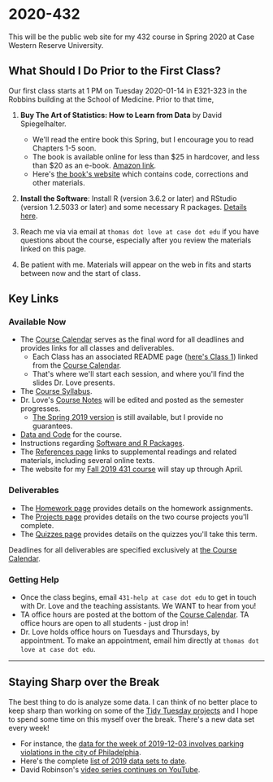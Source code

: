 # 2020-432

This will be the public web site for my 432 course in Spring 2020 at Case Western Reserve University. 

## What Should I Do Prior to the First Class?

Our first class starts at 1 PM on Tuesday 2020-01-14 in E321-323 in the Robbins building at the School of Medicine. Prior to that time,

1. **Buy The Art of Statistics: How to Learn from Data** by David Spiegelhalter. 
    - We'll read the entire book this Spring, but I encourage you to read Chapters 1-5 soon.
    - The book is available online for less than $25 in hardcover, and less than $20 as an e-book. [Amazon link](https://www.amazon.com/Art-Statistics-How-Learn-Data/dp/1541618513).
    - Here's [the book's website](https://dspiegel29.github.io/ArtofStatistics/) which contains code, corrections and other materials.

2. **Install the Software**: Install R (version 3.6.2 or later) and RStudio (version 1.2.5033 or later) and some necessary R packages. [Details here](https://github.com/THOMASELOVE/2020-432/blob/master/software.md).

3. Reach me via via email at `thomas dot love at case dot edu` if you have questions about the course, especially after you review the materials linked on this page.

4. Be patient with me. Materials will appear on the web in fits and starts between now and the start of class.

## Key Links

### Available Now

- The [Course Calendar](https://github.com/THOMASELOVE/2020-432/blob/master/calendar.md) serves as the final word for all deadlines and provides links for all classes and deliverables.
    - Each Class has an associated README page ([here's Class 1](https://github.com/THOMASELOVE/2020-432/tree/master/classes/class01)) linked from the [Course Calendar](https://github.com/THOMASELOVE/2020-432/blob/master/calendar.md). 
    - That's where we'll start each session, and where you'll find the slides Dr. Love presents.
- The [Course Syllabus](https://thomaselove.github.io/2020-432-syllabus/). 
- Dr. Love's [Course Notes](https://thomaselove.github.io/2020-432-book/) will be edited and posted as the semester progresses. 
    - [The Spring 2019 version](https://thomaselove.github.io/2019-432-book/) is still available, but I provide no guarantees.
- [Data and Code](https://github.com/THOMASELOVE/432-data) for the course.
- Instructions regarding [Software and R Packages](https://github.com/THOMASELOVE/2020-432/blob/master/software.md).
- The [References page](https://github.com/THOMASELOVE/2020-432/tree/master/references) links to supplemental readings and related materials, including several online texts. 
- The website for my [Fall 2019 431 course](https://github.com/THOMASELOVE/2019-431) will stay up through April.

### Deliverables

- The [Homework page](https://github.com/THOMASELOVE/2020-432/tree/master/homework) provides details on the homework assignments.
- The [Projects page](https://github.com/THOMASELOVE/2020-432/tree/master/projects) provides details on the two course projects you'll complete. 
- The [Quizzes page](https://github.com/THOMASELOVE/2020-432/tree/master/quizzes) provides details on the quizzes you'll take this term. 

Deadlines for all deliverables are specified exclusively at [the Course Calendar](https://github.com/THOMASELOVE/432-2020/blob/master/calendar.md).

### Getting Help

- Once the class begins, email `431-help at case dot edu` to get in touch with Dr. Love and the teaching assistants. We WANT to hear from you!
- TA office hours are posted at the bottom of the [Course Calendar](https://github.com/THOMASELOVE/2020-432/blob/master/calendar.md). TA office hours are open to all students - just drop in!
- Dr. Love holds office hours on Tuesdays and Thursdays, by appointment. To make an appointment, email him directly at `thomas dot love at case dot edu`.

------

## Staying Sharp over the Break

The best thing to do is analyze some data. I can think of no better place to keep sharp than working on some of the [Tidy Tuesday projects](https://thomasmock.netlify.com/post/tidytuesday-a-weekly-social-data-project-in-r/) and I hope to spend some time on this myself over the break. There's a new data set every week!

- For instance, the [data for the week of 2019-12-03 involves parking violations in the city of Philadelphia](https://github.com/rfordatascience/tidytuesday/tree/master/data/2019/2019-12-03).
- Here's the complete [list of 2019 data sets to date](https://github.com/rfordatascience/tidytuesday#2019).
- David Robinson's [video series continues on YouTube](https://www.youtube.com/user/safe4democracy/videos).

